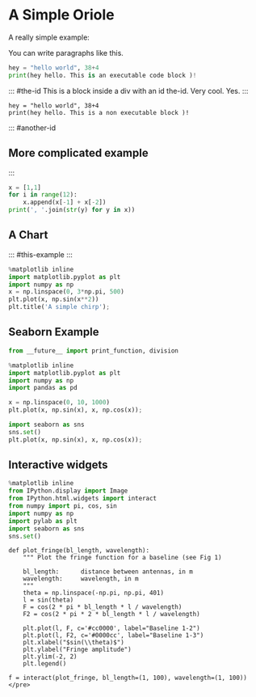 # A Simple Oriole

A really simple example:

You can write paragraphs like this.
  
``` python
hey = "hello world", 38+4
print(hey hello. This is an executable code block )!
```
     
::: #the-id
This is a block inside a div with an id the-id.
Very cool. Yes.
:::
     
```
hey = "hello world", 38+4
print(hey hello. This is a non executable block )!
```
::: #another-id 
## More complicated example
:::

``` python
x = [1,1]
for i in range(12):
    x.append(x[-1] + x[-2]) 
print(', '.join(str(y) for y in x))
```

## A Chart

::: #this-example
:::

``` python
%matplotlib inline
import matplotlib.pyplot as plt
import numpy as np
x = np.linspace(0, 3*np.pi, 500)
plt.plot(x, np.sin(x**2))
plt.title('A simple chirp');
```


## Seaborn Example

``` python
from __future__ import print_function, division

%matplotlib inline
import matplotlib.pyplot as plt
import numpy as np
import pandas as pd

x = np.linspace(0, 10, 1000)
plt.plot(x, np.sin(x), x, np.cos(x));

import seaborn as sns
sns.set()
plt.plot(x, np.sin(x), x, np.cos(x));
```

## Interactive widgets

``` python
%matplotlib inline
from IPython.display import Image
from IPython.html.widgets import interact
from numpy import pi, cos, sin
import numpy as np
import pylab as plt
import seaborn as sns
sns.set()
```


``` pyt
def plot_fringe(bl_length, wavelength):
    """ Plot the fringe function for a baseline (see Fig 1)

    bl_length:      distance between antennas, in m
    wavelength:     wavelength, in m
    """
    theta = np.linspace(-np.pi, np.pi, 401)
    l = sin(theta)
    F = cos(2 * pi * bl_length * l / wavelength)
    F2 = cos(2 * pi * 2 * bl_length * l / wavelength)

    plt.plot(l, F, c='#cc0000', label="Baseline 1-2")
    plt.plot(l, F2, c='#0000cc', label="Baseline 1-3")
    plt.xlabel("$sin(\\theta)$")
    plt.ylabel("Fringe amplitude")
    plt.ylim(-2, 2)
    plt.legend()

f = interact(plot_fringe, bl_length=(1, 100), wavelength=(1, 100))
</pre>
